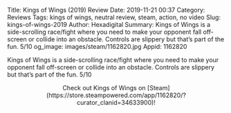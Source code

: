 Title: Kings of Wings (2019) Review
Date: 2019-11-21 00:37
Category: Reviews
Tags: kings of wings, neutral review, steam, action, no video
Slug: kings-of-wings-2019
Author: Hexadigital
Summary: Kings of Wings is a side-scrolling race/fight where you need to make your opponent fall off-screen or collide into an obstacle. Controls are slippery but that’s part of the fun. 5/10
og_image: images/steam/1162820.jpg
Appid: 1162820

Kings of Wings is a side-scrolling race/fight where you need to make your opponent fall off-screen or collide into an obstacle. Controls are slippery but that’s part of the fun. 5/10

<center>Check out Kings of Wings on [Steam](https://store.steampowered.com/app/1162820/?curator_clanid=34633900)!</center>